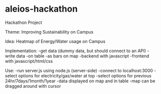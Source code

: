 # aleios-hackathon
Hackathon Project

Theme: Improving Sustainability on Campus

Idea: Heatmap of Energy/Water usage on Campus

Implementation:
 -get data (dummy data, but should connect to an API)
 -write data
  -on table
  -as bars on map
 -backend with javascript
 -frontend with javascript/html/css
 
Use:
 -run server.js using node.js (server-side)
 -connect to localhost:3000
 -select options for electricity/gas/water at top
 -select options for previous 24hr/7days/1month/1year
 -data displayed on map and in table
 -map can be dragged around with cursor
